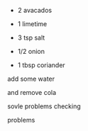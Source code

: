 
* 2 avacados
* 1 limetime
* 3 tsp salt

* 1/2 onion
* 1 tbsp coriander



add some water 

and remove cola

sovle problems checking


problems
